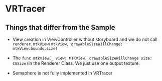 #  VRTracer

## Things that differ from the Sample

- View creation in ViewController without storyboard and we do not call `renderer.mtkView(mtkView, drawableSizeWillChange: mtkView.bounds.size)`
- The `func mtkView(_ view: MTKView, drawableSizeWillChange size: CGSize)`in the Renderer Class. We just use one output texture.

- Semaphore is not fully implemented in VRTracer
